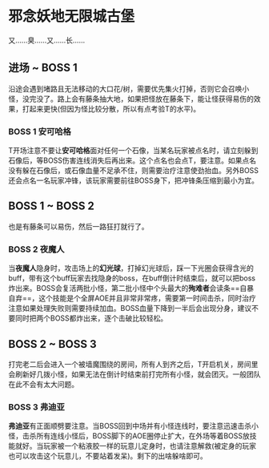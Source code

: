 # 邪念妖地无限城古堡

又……臭……又……长……

## 进场 ~ BOSS 1

沿途会遇到堵路且无法移动的大口花/树，需要优先集火打掉，否则它会召唤小怪，没完没了。路上会有藤条抽大地，如果把怪放在藤条下，能让怪获得易伤的效果，打起来更快(但因为怪比较分散，所以有点考验T的水平)。

### BOSS 1 安可哈格

<Role name="tank" />T开场注意不要让**安可哈格**面对任何一个石像，当某名玩家被点名时，请立刻躲到石像后，等BOSS伤害连线消失后再出来。这个点名也会点<Role name="tank" />T，要注意。如果点名没有躲在石像后，或石像血量不足承不住，则需要<Role name="healer" />治疗注意使劲抬血。另外BOSS还会点名一名玩家冲锋，该玩家需要前往BOSS身下，把冲锋条压缩到最小为宜。

## BOSS 1 ~ BOSS 2

也是有藤条可以易伤，然后一路狂打就行了。

### BOSS 2 夜魔人

当**夜魔人**隐身时，攻击场上的**幻光球**，打掉幻光球后，踩一下光圈会获得含光的buff，带有这个buff玩家去找隐身的boss，在buff倒计时结束后，就可以把boss炸出来。BOSS会复活两批小怪，第二批小怪中个头最大的**殉难者**会读条==自暴自弃==，这个技能是个全屏AOE并且非常非常疼，需要第一时间击杀，同时<Role name="healer" />治疗注意如果处理失败则需要持续加血。BOSS血量下降到一半后会出现分身，建议不要同时把两个BOSS都炸出来，逐个击破比较轻松。

## BOSS 2 ~ BOSS 3

打完老二后会进入一个被墙魔围绕的房间，所有人到齐之后，T开启机关，房间里会刷新好几拨小怪，如果无法在倒计时结束前打完所有小怪，就会团灭。一般团队在此不会有太大问题。

### BOSS 3 弗迪亚
**弗迪亚**有正面顺劈要注意。当BOSS回到中场并有小怪连线时，要注意迅速击杀小怪，击杀所有连线小怪后，BOSS脚下的AOE圈停止扩大，在外场等着BOSS放技能就好。当玩家被一个粘液胶一样的玩意儿定身时，也请注意解救(被定身的玩家也可以攻击这个玩意儿，不要站着发呆)。剩下的出啥躲啥即可。